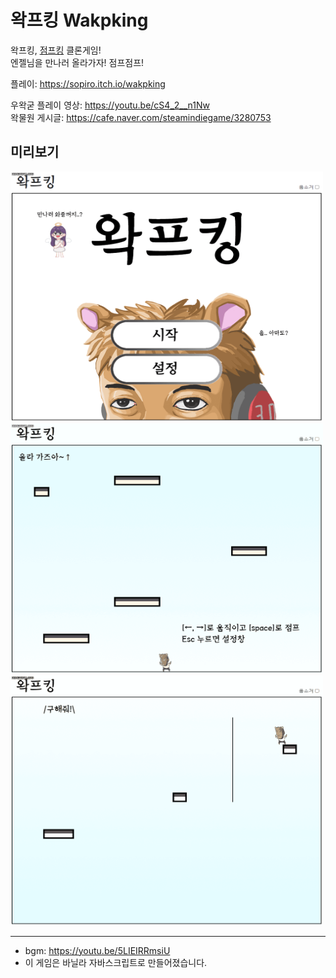# 왁프킹 Wakpking

왁프킹, [점프킹](https://namu.wiki/w/Jump%20King?from=%EC%A0%90%ED%94%84%ED%82%B9) 클론게임!  
엔젤님을 만나러 올라가자! 점프점프!


플레이: https://sopiro.itch.io/wakpking

우왁굳 플레이 영상: https://youtu.be/cS4_2__n1Nw  
왁물원 게시글: https://cafe.naver.com/steamindiegame/3280753  

## 미리보기

<img src=".github/img1.gif" width="500" height="400" />

<img src=".github/img2.gif" width="500" height="400" />

<img src=".github/img3.gif" width="500" height="400" />

---
- bgm: https://youtu.be/5LIEIRRmsiU  
- 이 게임은 바닐라 자바스크립트로 만들어졌습니다.  
